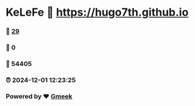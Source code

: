 # KeLeFe :link: https://hugo7th.github.io 
### :page_facing_up: [29](https://hugo7th.github.io/tag.html) 
### :speech_balloon: 0 
### :hibiscus: 54405 
### :alarm_clock: 2024-12-01 12:23:25 
### Powered by :heart: [Gmeek](https://github.com/Meekdai/Gmeek)
